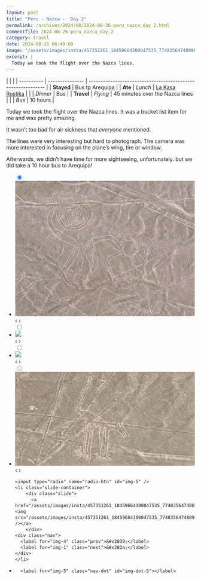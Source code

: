 ```yaml
---
layout: post
title: "Peru - Nazca -  Day 2"
permalink: /archives/2024/08/2024-08-26-peru_nazca_day_2.html
commentfile: 2024-08-26-peru_nazca_day_2
category: travel
date: 2024-08-26 06:49:00
image: "/assets/images/insta/457351261_18459664300047535_7748356474809840488_n_18281447884224797.jpg"
excerpt: |
  Today we took the flight over the Nazca lines.
---
```


|            |                 |
| ---------- | --------------- | ------------------------------------------------------------ |
| **Stayed** | Bus tp Arequipa |
| **Ate**    | _Lunch_         | [La Kasa Rustika](https://maps.app.goo.gl/m42iZQ8AHBani1BZ8) |
|            | _Dinner_        | Bus                                                          |
| **Travel** | _Flying_        | 45 minutes over the Nazca lines                              |
|            | _Bus_           | 10 hours                                                     |

Today we took the flight over the Nazca lines. It was a bucket list item for me and was pretty amazing.

It wasn’t too bad for air sickness that _everyone_ mentioned.

The lines were very interesting but hard to photograph. The camera was more interested in focusing on the plane’s wing, tire or window.

Afterwards, we didn’t have time for more sightseeing, unfortunately. but we did take a 10 hour bus to Arequipa!

<ul class="slides">
    <input type="radio" name="radio-btn" id="img-1" checked="checked" />
    <li class="slide-container">
        <div class="slide">
          <a href="/assets/images/insta/457382828_18459664318047535_8731475738137169660_n_17923926173843720.jpg"><img src="/assets/images/insta/457382828_18459664318047535_8731475738137169660_n_17923926173843720.jpg" /></a>
        </div>
    <div class="nav">
      <label for="img-5" class="prev">&#x2039;</label>
      <label for="img-2" class="next">&#x203a;</label>
    </div>
    </li>
        <input type="radio" name="radio-btn" id="img-2"  />
    <li class="slide-container">
        <div class="slide">
          <a href="/assets/images/insta/457316149_18459664309047535_5344791579573614446_n_18033236390266136.jpg"><img src="/assets/images/insta/457316149_18459664309047535_5344791579573614446_n_18033236390266136.jpg" /></a>
        </div>
    <div class="nav">
      <label for="img-1" class="prev">&#x2039;</label>
      <label for="img-3" class="next">&#x203a;</label>
    </div>
    </li>
        <input type="radio" name="radio-btn" id="img-3"  />
    <li class="slide-container">
        <div class="slide">
          <a href="/assets/images/insta/457326700_18459664326047535_2690757083075400068_n_18018294848430453.jpg"><img src="/assets/images/insta/457326700_18459664326047535_2690757083075400068_n_18018294848430453.jpg" /></a>
        </div>
    <div class="nav">
      <label for="img-2" class="prev">&#x2039;</label>
      <label for="img-4" class="next">&#x203a;</label>
    </div>
    </li>
        <input type="radio" name="radio-btn" id="img-4"  />
    <li class="slide-container">
        <div class="slide">
          <a href="/assets/images/insta/457307856_18459664336047535_6245264040083192829_n_18453964174045474.jpg"><img src="/assets/images/insta/457307856_18459664336047535_6245264040083192829_n_18453964174045474.jpg" /></a>
        </div>
    <div class="nav">
      <label for="img-3" class="prev">&#x2039;</label>
      <label for="img-5" class="next">&#x203a;</label>
    </div>
    </li>
    
    <input type="radio" name="radio-btn" id="img-5" />
    <li class="slide-container">
        <div class="slide">
          <a href="/assets/images/insta/457351261_18459664300047535_7748356474809840488_n_18281447884224797.jpg"><img src="/assets/images/insta/457351261_18459664300047535_7748356474809840488_n_18281447884224797.jpg" /></a>
        </div>
    <div class="nav">
      <label for="img-4" class="prev">&#x2039;</label>
      <label for="img-1" class="next">&#x203a;</label>
    </div>
    </li>
			
<li class="nav-dots">
      <label for="img-1" class="nav-dot" id="img-dot-1"></label>
      <label for="img-2" class="nav-dot" id="img-dot-2"></label>
      <label for="img-3" class="nav-dot" id="img-dot-3"></label>
      <label for="img-4" class="nav-dot" id="img-dot-4"></label>

      <label for="img-5" class="nav-dot" id="img-dot-5"></label>

</li>
</ul>

